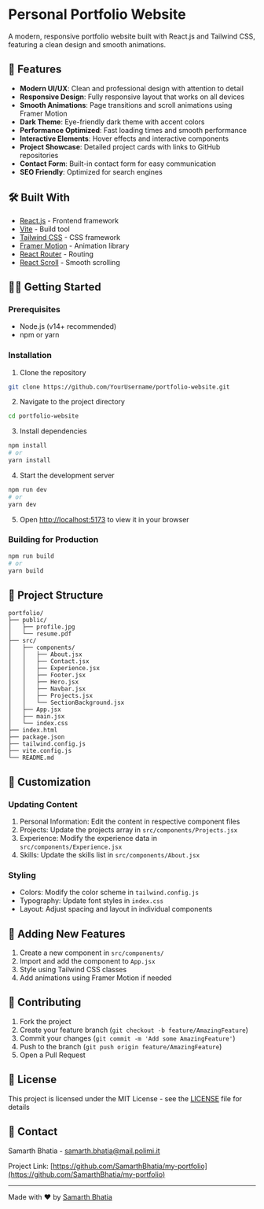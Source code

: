 # Personal Portfolio Website

A modern, responsive portfolio website built with React.js and Tailwind CSS, featuring a clean design and smooth animations.


## 🚀 Features

- **Modern UI/UX**: Clean and professional design with attention to detail
- **Responsive Design**: Fully responsive layout that works on all devices
- **Smooth Animations**: Page transitions and scroll animations using Framer Motion
- **Dark Theme**: Eye-friendly dark theme with accent colors
- **Performance Optimized**: Fast loading times and smooth performance
- **Interactive Elements**: Hover effects and interactive components
- **Project Showcase**: Detailed project cards with links to GitHub repositories
- **Contact Form**: Built-in contact form for easy communication
- **SEO Friendly**: Optimized for search engines

## 🛠️ Built With

- [React.js](https://reactjs.org/) - Frontend framework
- [Vite](https://vitejs.dev/) - Build tool
- [Tailwind CSS](https://tailwindcss.com/) - CSS framework
- [Framer Motion](https://www.framer.com/motion/) - Animation library
- [React Router](https://reactrouter.com/) - Routing
- [React Scroll](https://www.npmjs.com/package/react-scroll) - Smooth scrolling

## 🏃‍♂️ Getting Started

### Prerequisites

- Node.js (v14+ recommended)
- npm or yarn

### Installation

1. Clone the repository
```bash
git clone https://github.com/YourUsername/portfolio-website.git
```

2. Navigate to the project directory
```bash
cd portfolio-website
```

3. Install dependencies
```bash
npm install
# or
yarn install
```

4. Start the development server
```bash
npm run dev
# or
yarn dev
```

5. Open [http://localhost:5173](http://localhost:5173) to view it in your browser

### Building for Production

```bash
npm run build
# or
yarn build
```

## 📁 Project Structure

```
portfolio/
├── public/
│   ├── profile.jpg
│   └── resume.pdf
├── src/
│   ├── components/
│   │   ├── About.jsx
│   │   ├── Contact.jsx
│   │   ├── Experience.jsx
│   │   ├── Footer.jsx
│   │   ├── Hero.jsx
│   │   ├── Navbar.jsx
│   │   ├── Projects.jsx
│   │   └── SectionBackground.jsx
│   ├── App.jsx
│   ├── main.jsx
│   └── index.css
├── index.html
├── package.json
├── tailwind.config.js
├── vite.config.js
└── README.md
```

## 🎨 Customization

### Updating Content

1. Personal Information: Edit the content in respective component files
2. Projects: Update the projects array in `src/components/Projects.jsx`
3. Experience: Modify the experience data in `src/components/Experience.jsx`
4. Skills: Update the skills list in `src/components/About.jsx`

### Styling

- Colors: Modify the color scheme in `tailwind.config.js`
- Typography: Update font styles in `index.css`
- Layout: Adjust spacing and layout in individual components

## 📝 Adding New Features

1. Create a new component in `src/components/`
2. Import and add the component to `App.jsx`
3. Style using Tailwind CSS classes
4. Add animations using Framer Motion if needed

## 🌟 Contributing

1. Fork the project
2. Create your feature branch (`git checkout -b feature/AmazingFeature`)
3. Commit your changes (`git commit -m 'Add some AmazingFeature'`)
4. Push to the branch (`git push origin feature/AmazingFeature`)
5. Open a Pull Request

## 📄 License

This project is licensed under the MIT License - see the [LICENSE](LICENSE) file for details

## 🤝 Contact

Samarth Bhatia - samarth.bhatia@mail.polimi.it

Project Link: [https://github.com/SamarthBhatia/my-portfolio](https://github.com/SamarthBhatia/my-portfolio)

---

Made with ❤️ by [Samarth Bhatia](https://github.com/SamarthBhatia)
